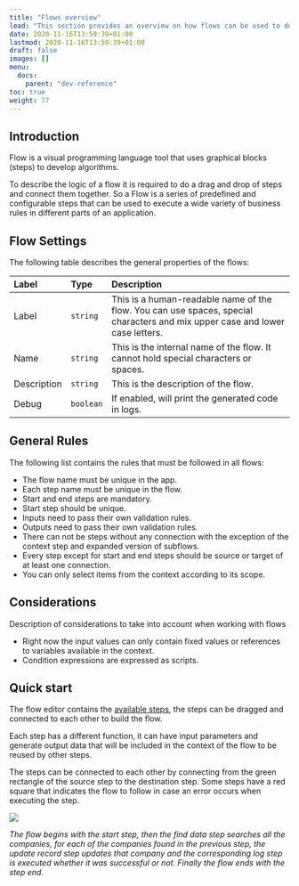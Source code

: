 ```yaml
---
title: "Flows overview"
lead: "This section provides an overview on how flows can be used to do the same actions that could be done with scripts but in an easier way."
date: 2020-11-16T13:59:39+01:00
lastmod: 2020-11-16T13:59:39+01:00
draft: false
images: []
menu:
  docs:
    parent: "dev-reference"
toc: true
weight: 77
---
```


## Introduction

Flow is a visual programming language tool that uses graphical blocks (steps) to develop algorithms.

To describe the logic of a flow it is required to do a drag and drop of steps and connect them together. So a Flow is a 
series of predefined and configurable steps that can be used to execute a wide variety of business rules in different 
parts of an application. 

## Flow Settings

The following table describes the general properties of the flows:

<table class="table">
    <thead>
        <tr class="header">
            <th align="left">Label</th>
            <th align="left">Type</th>
            <th align="left">Description</th>
        </tr>
    </thead>
    <tbody>
        <tr>
            <td>Label</td>
            <td><code class="highlighter-rouge">string</code></td>
            <td>This is a human-readable name of the flow. You can use spaces, special characters and mix upper case and lower case letters.</td>
        </tr>
        <tr>
            <td>Name</td>
            <td><code class="highlighter-rouge">string</code></td>
            <td>This is the internal name of the flow. It cannot hold special characters or spaces.</td>
        </tr>
        <tr>
            <td>Description</td>
            <td><code class="highlighter-rouge">string</code></td>
            <td>This is the description of the flow.</td>
        </tr>
        <tr>
            <td>Debug</td>
            <td><code class="highlighter-rouge">boolean</code></td>
            <td>If enabled, will print the generated code in logs.</td>
        </tr>
    </tbody>
</table>

## General Rules

The following list contains the rules that must be followed in all flows:

- The flow name must be unique in the app.
- Each step name must be unique in the flow.
- Start and end steps are mandatory.
- Start step should be unique.
- Inputs need to pass their own validation rules.
- Outputs need to pass their own validation rules.
- There can not be steps without any connection with the exception of the context step and expanded version of subflows.
- Every step except for start and end steps should be source or target of at least one connection.
- You can only select items from the context according to its scope.


## Considerations
Description of considerations to take into account when working with flows
- Right now the input values can only contain fixed values or references to variables available in the context.
- Condition expressions are expressed as scripts.

## Quick start

The flow editor contains the [available steps](), the steps can be dragged and connected to each other to build the flow.

Each step has a different function, it can have input parameters and generate output data that will be included in the context of the flow to be reused by other steps. 

The steps can be connected to each other by connecting from the green rectangle of the source step to the destination step. Some steps have a red square that indicates the flow to follow in case an error occurs when executing the step.

![](https://maximiranda.github.io/slingrDoc/images/vendor/flows/quickstart_sample.png)

_The flow begins with the start step, then the find data step searches all the companies, for each of the companies found in the previous step, the update record step updates that company and the corresponding log step is executed whether it was successful or not. Finally the flow ends with the step end._
